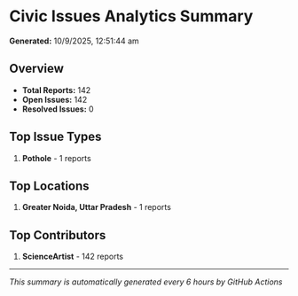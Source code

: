 #  Civic Issues Analytics Summary

**Generated:** 10/9/2025, 12:51:44 am

##  Overview
- **Total Reports:** 142
- **Open Issues:** 142
- **Resolved Issues:** 0

##  Top Issue Types
1. **Pothole** - 1 reports

##  Top Locations
1. **Greater Noida, Uttar Pradesh** - 1 reports

##  Top Contributors
1. **ScienceArtist** - 142 reports

---
*This summary is automatically generated every 6 hours by GitHub Actions*
